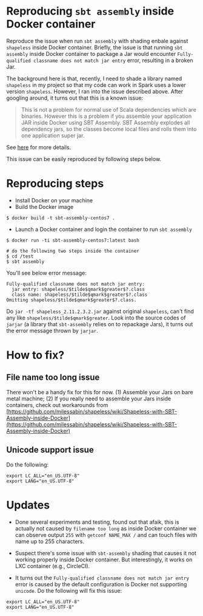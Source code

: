 # Reproducing `sbt assembly` inside Docker container

Reproduce the issue when run `sbt assembly` with shading enbale against `shapeless` inside Docker
container. Briefly, the issue is that running `sbt assembly` inside Docker container to package a
Jar would encounter `Fully-qualified classname does not match jar entry` error, resulting in a broken Jar.

The background here is that, recently, I need to shade a library named `shapeless` in my project so
that my code can work in Spark uses a lower version `shapeless`. However, I ran into the issue
described above. After googling around, it turns out that this is a known issue:

> This is not a problem for normal use of Scala dependencies which are binaries. However this is a
problem if you assemble your application JAR inside Docker using SBT Assembly. SBT Assembly explodes
all dependency jars, so the classes become local files and rolls them into one application super
jar.


See [here](https://github.com/milessabin/shapeless/wiki/Shapeless-with-SBT-Assembly-inside-Docker)
for more details.

This issue can be easily reproduced by following steps below.

# Reproducing steps

* Install Docker on your machine
* Build the Docker image

```shell
$ docker build -t sbt-assembly-centos7 .
```

* Launch a Docker container and login the container to run `sbt assembly`

```shell
$ docker run -ti sbt-assembly-centos7:latest bash

# do the following two steps inside the container
$ cd /test
$ sbt assembly
```

You'll see below error message:

```shell
Fully-qualified classname does not match jar entry:
  jar entry: shapeless/$tilde$qmark$greater$?.class
  class name: shapeless/$tilde$qmark$greater$?.class
Omitting shapeless/$tilde$qmark$greater$?.class.
```

Do `jar -tf shapeless_2.11.2.3.2.jar` against original `shapeless`, can't find any like
`shapeless/$tilde$qmark$greater`. Look into the source codes of `jarjar` (a library that
`sbt-assembly` relies on to repackage Jars), it turns out the error message thrown by `jarjar`.

# How to fix?

## File name too long issue

There won't be a handy fix for this for now. (1) Assemble your Jars on bare metal machine; (2) If
you really need to assemble your Jars inside containers, check out workarounds from
[https://github.com/milessabin/shapeless/wiki/Shapeless-with-SBT-Assembly-inside-Docker](https://github.com/milessabin/shapeless/wiki/Shapeless-with-SBT-Assembly-inside-Docker)

## Unicode support issue

Do the following:

```shell
export LC_ALL="en_US.UTF-8"
export LANG="en_US.UTF-8"
```

# Updates

* Done several experiments and testing, found out that afaik, this is actually not caused by
`filename too long` as inside Docker container we can observe output `255` with `getconf NAME_MAX /`
and can touch files with name up to 255 characters.

* Suspect there's some issue with `sbt-assembly` shading that causes it not working properly inside
Docker container. But interestingly, it works on LXC container (e.g., CircleCI).

* It turns out the `Fully-qualified classname does not match jar entry` error is caused by the
default configuration is Docker not supporting `unicode`. Do the following will fix this issue:

```shell
export LC_ALL="en_US.UTF-8"
export LANG="en_US.UTF-8"
```
